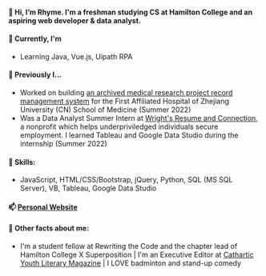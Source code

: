 #### 👋 Hi, I’m Rhyme. I'm a freshman studying CS at Hamilton College and an aspiring web developer & data analyst.
#### 👀 Currently, I'm 
- Learning Java, Vue.js, Uipath RPA
#### 🌱 Previously I... 
- Worked on building [an archived medical research project record management system](https://github.com/yifanrhymezhou/MRPMS-FAHZU) for the First Affiliated Hospital of Zhejiang University (CN) School of Medicine (Summer 2022)
- Was a Data Analyst Summer Intern at [Wright's Resume and Connection](https://www.linkedin.com/company/wrac/mycompany/), a nonprofit which helps underpriviledged individuals secure employment. I learned Tableau and Google Data Studio during the internship (Summer 2022) 
#### 💞️ Skills:
- JavaScript, HTML/CSS/Bootstrap, jQuery, Python, SQL (MS SQL Server), VB, Tableau, Google Data Studio
#### 📫 [Personal Website](http://yifanrhymezhou@github.io)
#### 🤔 Other facts about me:
- I'm a student fellow at Rewriting the Code and the chapter lead of Hamilton College X Superposition | I'm an Executive Editor at [Cathartic Youth Literary Magazine](https://www.catharticlitmagazine.com/about.html/) | I LOVE badminton and stand-up comedy

